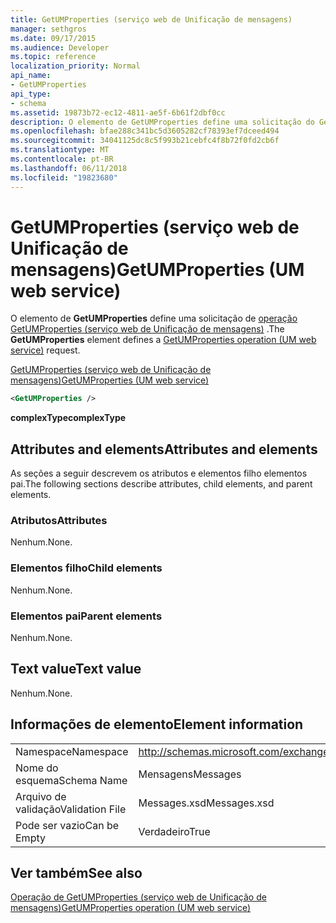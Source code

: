 ```yaml
---
title: GetUMProperties (serviço web de Unificação de mensagens)
manager: sethgros
ms.date: 09/17/2015
ms.audience: Developer
ms.topic: reference
localization_priority: Normal
api_name:
- GetUMProperties
api_type:
- schema
ms.assetid: 19873b72-ec12-4811-ae5f-6b61f2dbf0cc
description: O elemento de GetUMProperties define uma solicitação do GetUMProperties operação (serviço web de Unificação de mensagens).
ms.openlocfilehash: bfae288c341bc5d3605282cf78393ef7dceed494
ms.sourcegitcommit: 34041125dc8c5f993b21cebfc4f8b72f0fd2cb6f
ms.translationtype: MT
ms.contentlocale: pt-BR
ms.lasthandoff: 06/11/2018
ms.locfileid: "19823680"
---
```

# <a name="getumproperties-um-web-service"></a><span data-ttu-id="22f92-103">GetUMProperties (serviço web de Unificação de mensagens)</span><span class="sxs-lookup"><span data-stu-id="22f92-103">GetUMProperties (UM web service)</span></span>

<span data-ttu-id="22f92-104">O elemento de **GetUMProperties** define uma solicitação de [operação GetUMProperties (serviço web de Unificação de mensagens)](getumproperties-operation-um-web-service.md) .</span><span class="sxs-lookup"><span data-stu-id="22f92-104">The **GetUMProperties** element defines a [GetUMProperties operation (UM web service)](getumproperties-operation-um-web-service.md) request.</span></span> 
  
[<span data-ttu-id="22f92-105">GetUMProperties (serviço web de Unificação de mensagens)</span><span class="sxs-lookup"><span data-stu-id="22f92-105">GetUMProperties (UM web service)</span></span>](getumproperties-um-web-service.md)
  
```xml
<GetUMProperties />
```

 <span data-ttu-id="22f92-106">**complexType**</span><span class="sxs-lookup"><span data-stu-id="22f92-106">**complexType**</span></span>
## <a name="attributes-and-elements"></a><span data-ttu-id="22f92-107">Attributes and elements</span><span class="sxs-lookup"><span data-stu-id="22f92-107">Attributes and elements</span></span>

<span data-ttu-id="22f92-108">As seções a seguir descrevem os atributos e elementos filho elementos pai.</span><span class="sxs-lookup"><span data-stu-id="22f92-108">The following sections describe attributes, child elements, and parent elements.</span></span>
  
### <a name="attributes"></a><span data-ttu-id="22f92-109">Atributos</span><span class="sxs-lookup"><span data-stu-id="22f92-109">Attributes</span></span>

<span data-ttu-id="22f92-110">Nenhum.</span><span class="sxs-lookup"><span data-stu-id="22f92-110">None.</span></span>
  
### <a name="child-elements"></a><span data-ttu-id="22f92-111">Elementos filho</span><span class="sxs-lookup"><span data-stu-id="22f92-111">Child elements</span></span>

<span data-ttu-id="22f92-112">Nenhum.</span><span class="sxs-lookup"><span data-stu-id="22f92-112">None.</span></span>
  
### <a name="parent-elements"></a><span data-ttu-id="22f92-113">Elementos pai</span><span class="sxs-lookup"><span data-stu-id="22f92-113">Parent elements</span></span>

<span data-ttu-id="22f92-114">Nenhum.</span><span class="sxs-lookup"><span data-stu-id="22f92-114">None.</span></span>
  
## <a name="text-value"></a><span data-ttu-id="22f92-115">Text value</span><span class="sxs-lookup"><span data-stu-id="22f92-115">Text value</span></span>

<span data-ttu-id="22f92-116">Nenhum.</span><span class="sxs-lookup"><span data-stu-id="22f92-116">None.</span></span>
  
## <a name="element-information"></a><span data-ttu-id="22f92-117">Informações de elemento</span><span class="sxs-lookup"><span data-stu-id="22f92-117">Element information</span></span>

|||
|:-----|:-----|
|<span data-ttu-id="22f92-118">Namespace</span><span class="sxs-lookup"><span data-stu-id="22f92-118">Namespace</span></span>  <br/> |http://schemas.microsoft.com/exchange/services/2006/messages  <br/> |
|<span data-ttu-id="22f92-119">Nome do esquema</span><span class="sxs-lookup"><span data-stu-id="22f92-119">Schema Name</span></span>  <br/> |<span data-ttu-id="22f92-120">Mensagens</span><span class="sxs-lookup"><span data-stu-id="22f92-120">Messages</span></span>  <br/> |
|<span data-ttu-id="22f92-121">Arquivo de validação</span><span class="sxs-lookup"><span data-stu-id="22f92-121">Validation File</span></span>  <br/> |<span data-ttu-id="22f92-122">Messages.xsd</span><span class="sxs-lookup"><span data-stu-id="22f92-122">Messages.xsd</span></span>  <br/> |
|<span data-ttu-id="22f92-123">Pode ser vazio</span><span class="sxs-lookup"><span data-stu-id="22f92-123">Can be Empty</span></span>  <br/> |<span data-ttu-id="22f92-124">Verdadeiro</span><span class="sxs-lookup"><span data-stu-id="22f92-124">True</span></span>  <br/> |
   
## <a name="see-also"></a><span data-ttu-id="22f92-125">Ver também</span><span class="sxs-lookup"><span data-stu-id="22f92-125">See also</span></span>



[<span data-ttu-id="22f92-126">Operação de GetUMProperties (serviço web de Unificação de mensagens)</span><span class="sxs-lookup"><span data-stu-id="22f92-126">GetUMProperties operation (UM web service)</span></span>](getumproperties-operation-um-web-service.md)

